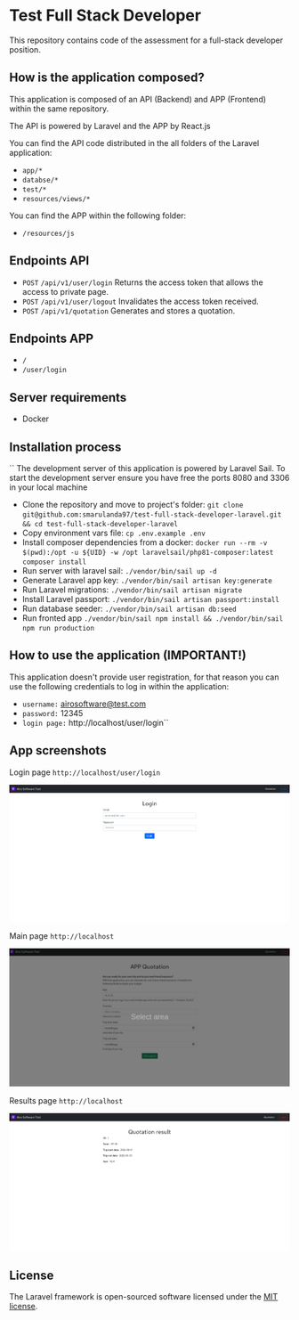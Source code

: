 # Test Full Stack Developer

This repository contains code of the assessment for a full-stack developer position.

## How is the application composed?

This application is composed of an API (Backend) and APP (Frontend) within the same repository.

The API is powered by Laravel and the APP by React.js

You can find the API code distributed in the all folders of the Laravel application:
- `app/*`
- `databse/*`
- `test/*`
- `resources/views/*`

You can find the APP within the following folder:
- `/resources/js`

## Endpoints API

- `POST` `/api/v1/user/login` Returns the access token that allows the access to private page. 
- `POST` `/api/v1/user/logout` Invalidates the access token received.
- `POST` `/api/v1/quotation` Generates and stores a quotation.
 
## Endpoints APP

- `/`
- `/user/login`

## Server requirements

- Docker

## Installation process
``
The development server of this application is powered by Laravel Sail. To start the development server ensure you have 
free the ports 8080 and 3306 in your local machine

- Clone the repository and move to project's folder: `git clone git@github.com:smarulanda97/test-full-stack-developer-laravel.git && cd test-full-stack-developer-laravel`
- Copy environment vars file: `cp .env.example .env`
- Install composer dependencies from a docker: `docker run --rm -v $(pwd):/opt -u ${UID} -w /opt laravelsail/php81-composer:latest composer install`
- Run server with laravel sail: `./vendor/bin/sail up -d`
- Generate Laravel app key: `./vendor/bin/sail artisan key:generate`
- Run Laravel migrations: `./vendor/bin/sail artisan migrate`
- Install Laravel passport: `./vendor/bin/sail artisan passport:install`
- Run database seeder: `./vendor/bin/sail artisan db:seed`
- Run fronted app `./vendor/bin/sail npm install && ./vendor/bin/sail npm run production`

## How to use the application (IMPORTANT!)

This application doesn't provide user registration, for that reason you can use the following credentials to log in within the application:

- `username:` airosoftware@test.com
- `password:` 12345
- `login page:` http://localhost/user/login``

## App screenshots

Login page `http://localhost/user/login`

<p align="center"><img src="./.readme-statics/screen_login_page.png"></p>

Main page `http://localhost`

<p align="center"><img src="./.readme-statics/screen_main_page.png"></p>

Results page `http://localhost`

<p align="center"><img src="./.readme-statics/screen_results_page.png"></p>

## License

The Laravel framework is open-sourced software licensed under the [MIT license](https://opensource.org/licenses/MIT).
